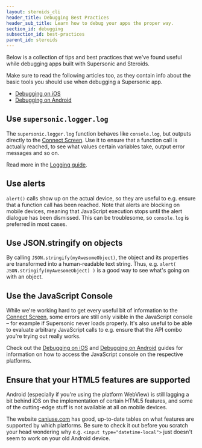 ```yaml
---
layout: steroids_cli
header_title: Debugging Best Practices
header_sub_title: Learn how to debug your apps the proper way.
section_id: debugging
subsection_id: best-practices
parent_id: steroids
---
```


Below is a collection of tips and best practices that we've found useful while debugging apps built with Supersonic and Steroids.

Make sure to read the following articles too, as they contain info about the basic tools you should use when debugging a Supersonic app.

* [Debugging on iOS](/tooling/debugging/debugging-on-ios)
* [Debugging on Android](/tooling/debugging/debugging-on-android)

## Use `supersonic.logger.log`

The `supersonic.logger.log` function behaves like `console.log`, but outputs directly to the [Connect Screen](/tooling/steroids-connect/). Use it to ensure that a function call is actually reached, to see what values certain variables take, output error messages and so on.

Read more in the [Logging guide](/tooling/debugging/logging/).

## Use alerts

`alert()` calls show up on the actual device, so they are useful to e.g. ensure that a function call has been reached. Note that alerts are blocking on mobile devices, meaning that JavaScript execution stops until the alert dialogue has been dismissed. This can be troublesome, so `console.log` is preferred in most cases.

## Use JSON.stringify on objects

By calling `JSON.stringify(myAwesomeObject)`, the object and its properties are transformed into a human-readable text string. Thus, e.g. `alert( JSON.stringify(myAwesomeObject) )` is a good way to see what's going on with an object.

## Use the JavaScript Console

While we're working hard to get every useful bit of information to the [Connect Screen](/tooling/steroids-connect/), some errors are still only visible in the JavaScript console – for example if Supersonic never loads properly. It's also useful to be able to evaluate arbitrary JavaScript calls to e.g. ensure that the API combo you're trying out really works.

Check out the [Debugging on iOS](/tooling/debugging/debugging-on-ios) and [Debugging on Android](/tooling/debugging/debugging-on-android) guides for information on how to access the JavaScript console on the respective platforms.

## Ensure that your HTML5 features are supported

Android (especially if you're using the platform WebView) is still lagging a bit behind iOS on the implementation of certain HTML5 features, and some of the cutting-edge stuff is not available at all on mobile devices.

The website [caniuse.com](http://caniuse.com) has good, up-to-date tables on what features are supported by which platforms. Be sure to check it out before you scratch your head wondering why e.g. `<input type="datetime-local">` just doesn't seem to work on your old Android device.
